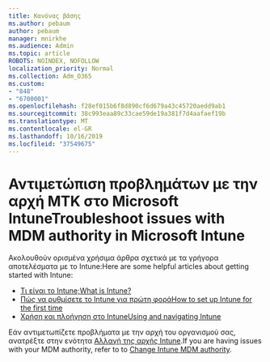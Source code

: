 ```yaml
---
title: Κανόνας βάσης
ms.author: pebaum
author: pebaum
manager: mnirkhe
ms.audience: Admin
ms.topic: article
ROBOTS: NOINDEX, NOFOLLOW
localization_priority: Normal
ms.collection: Adm_O365
ms.custom:
- "848"
- "6700001"
ms.openlocfilehash: f28ef015b6f8d890cf6d679a43c45720aedd9ab1
ms.sourcegitcommit: 38c993eaa89c33cae59de19a381f7d4aafaef19b
ms.translationtype: MT
ms.contentlocale: el-GR
ms.lasthandoff: 10/16/2019
ms.locfileid: "37549675"
---
```

# <a name="troubleshoot-issues-with-mdm-authority-in-microsoft-intune"></a><span data-ttu-id="56819-102">Αντιμετώπιση προβλημάτων με την αρχή ΜΤΚ στο Microsoft Intune</span><span class="sxs-lookup"><span data-stu-id="56819-102">Troubleshoot issues with MDM authority in Microsoft Intune</span></span>

<span data-ttu-id="56819-103">Ακολουθούν ορισμένα χρήσιμα άρθρα σχετικά με τα γρήγορα αποτελέσματα με το Intune:</span><span class="sxs-lookup"><span data-stu-id="56819-103">Here are some helpful articles about getting started with Intune:</span></span>

- [<span data-ttu-id="56819-104">Τι είναι το Intune;</span><span class="sxs-lookup"><span data-stu-id="56819-104">What is Intune?</span></span>](https://docs.microsoft.com/intune/what-is-intune)
- [<span data-ttu-id="56819-105">Πώς να ρυθμίσετε το Intune για πρώτη φορά</span><span class="sxs-lookup"><span data-stu-id="56819-105">How to set up Intune for the first time</span></span>](https://docs.microsoft.com/intune/setup-steps)
- [<span data-ttu-id="56819-106">Χρήση και πλοήγηση στο Intune</span><span class="sxs-lookup"><span data-stu-id="56819-106">Using and navigating Intune</span></span>](https://docs.microsoft.com/intune/tutorial-walkthrough-intune-portal)

<span data-ttu-id="56819-107">Εάν αντιμετωπίζετε προβλήματα με την αρχή του οργανισμού σας, ανατρέξτε στην ενότητα [Αλλαγή της αρχής Intune](https://docs.microsoft.com/alchemyinsights/change-mdm-authority).</span><span class="sxs-lookup"><span data-stu-id="56819-107">If you are having issues with your MDM authority, refer to to [Change Intune MDM authority](https://docs.microsoft.com/alchemyinsights/change-mdm-authority).</span></span>